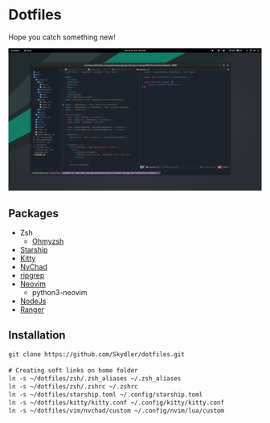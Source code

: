 # Dotfiles

Hope you catch something new!

![Example setup](resources/img1.png)

## Packages

- Zsh
  - [Ohmyzsh](https://github.com/ohmyzsh/ohmyzsh)
- [Starship](https://starship.rs/guide/#%F0%9F%9A%80-installation)
- [Kitty](https://sw.kovidgoyal.net/kitty/binary/)
- [NvChad](https://nvchad.com/docs/quickstart/install)
- [ripgrep](https://github.com/BurntSushi/ripgrep)
- [Neovim](https://neovim.io/)
  - python3-neovim
- [NodeJs](https://nodejs.org/en)
- [Ranger](https://github.com/ranger/ranger)

## Installation

```shell
git clone https://github.com/Skydler/dotfiles.git

# Creating soft links on home folder
ln -s ~/dotfiles/zsh/.zsh_aliases ~/.zsh_aliases
ln -s ~/dotfiles/zsh/.zshrc ~/.zshrc
ln -s ~/dotfiles/starship.toml ~/.config/starship.toml
ln -s ~/dotfiles/kitty/kitty.conf ~/.config/kitty/kitty.conf
ln -s ~/dotfiles/vim/nvchad/custom ~/.config/nvim/lua/custom
```
